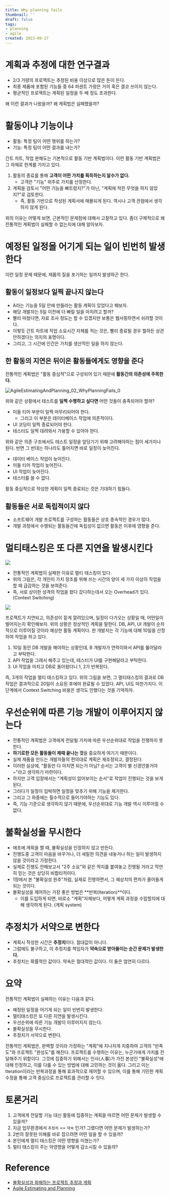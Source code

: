 ```yaml
---
title: Why planning fails
thumbnail: ''
draft: false
tags:
- planning
- agile
created: 2023-09-17
---
```


# 계획과 추정에 대한 연구결과

* 2/3 가량의 프로젝트는 추정된 비용 이상으로 많은 돈이 든다.
* 최종 제품에 포함된 기능들 중 64 퍼센트 가량은 거의 혹은 결코 쓰이지 않는다.
* 평균적인 프로젝트는 계획된 일정을 두 배 정도 초과한다.

왜 이런 결과가 나왔을까? 왜 계획법은 실패했을까?

# 활동이냐 기능이냐

* 활동: 특정 팀이 어떤 행위를 하는가?
* 기능: 특정 팀이 어떤 결과를 내는가?

간트 차트, 작업 분해도는 기본적으로 활동 기반 계획법이다. 이런 활동 기반 계획법은 그 자체로 한계를 가지고 있다.

1. 활동의 종료를 통해 **고객이 어떤 가치를 획득하는지 알수가 없다.**
   * 고객은 "기능" 위주로 가치를 산정한다.
1. 계획을 검토시 "어떤 기능을 빠트렸지?"가 아닌, "계획에 적힌 무엇을 하지 않았지?"로 검토한다.
   * 즉, 활동 기반으로 작성된 계획서에 매몰되게 된다. 역시나 고객 관점에서 생각하지 않게 된다.

위의 이유는 어떻게 보면, 근본적인 문제점에 대해서 고찰하고 있다. 좀더 구체적으로 왜 전통적인 계획법이 실패할 수 없는지에 대해 알아보자.

# 예정된 일정을 어기게 되는 일이 빈번히 발생한다

이런 일정 문제 때문에, 제품의 질을 포기하는 일까지 발생하곤 한다.

## 활동이 일정보다 일찍 끝나지 않는다

* A라는 기능을 5일 안에 만들라는 활동 계획이 있었다고 해보자.
* 해당 개발자는 5일 이전에 더 빠릴 일을 마치려고 할까?
* 빨리 마쳤다면, 자료 조사 정도는 할 수 있겠지만 보통은 웹서핑하면서 쉬려할 것이다.
* 이렇듯 간트 차트에 작업 소요시간 자체를 적는 것은, 빨리 종료될 경우 뭘하든 상관 안하겠다는 의지의 표명이다.
* 그리고, 그 시간에 인간은 가치를 생산적인 일을 하지 않는다.

## 한 활동의 지연은 뒤이은 활동들에게도 영향을 준다

전통적인 계획법은 "활동 중심적"으로 구성되어 있기 때문에 **활동간의 의존성에 주목한다.**

![AgileEstimatingAndPlanning_02_WhyPlanningFails_0](AgileEstimatingAndPlanning_02_WhyPlanningFails_0)

위와 같은 상황에서 테스트를 **일찍 수행하고 싶다면** 어떤 것들이 충족되어야 할까?

* 미들 티어 부분이 일찍 마무리되어야 한다.
  * 그리고 이 부분은 데이터베이스 작업에 의존적이다.
* UI 코딩이 일찍 종료되어야 한다.
* 테스터도 일찍 데려와서 가용할 수 있어야 한다.

위와 같은 의존 구조에서도 테스트 일정을 앞당기기 위해 고려해야하는 점이 세가지나 된다. 반면 그 반대는 하나라도 틀어지면 바로 일정이 늦어진다.

* 데이터 베이스 작업이 늦어진다.
* 미들 티어 작업이 늦어진다.
* UI 작업이 늦어진다.
* 테스터를 쓸 수 없다.

활동 중심적으로 작성한 계획이 일찍 종료되는 것은 기대하기 힘들다.

## 활동들은 서로 독립적이지 않다

* 소프트웨어 개발 프로젝트를 구성하는 활동들은 상호 종속적인 경우가 많다.
* 개발 과정에서 수행되는 활동들간에 독립성이 없으면 활동은 이후에 영향을 준다.

# 멀티태스킹은 또 다른 지연을 발생시킨다

![](AgileEstimatingAndPlanning_02_WhyPlanningFails_1.png)

* 전통적인 계획법이 실패한 이유로 멀티 태스킹이 있다.
* 위의 그림은, 각 개인이 가치 창조를 위해 쓰는 시간의 양이 세 가지 이상의 작업을 할 때 급감하는 것을 보여준다.
* 즉, 서로 상이한 성격의 작업을 왔다 갔다하는데서 오는 Overhead가 있다. (Context Switching)

![](AgileEstimatingAndPlanning_02_WhyPlanningFails_2.png)

프로젝트가 지연되고, 의존성이 짙게 깔려있으며, 일정이 다가오는 상황일 때, 어떤일이 벌어지는지 확인해보자. 위의 상황은 정상적인 계획을 말한다. DB, API, UI 개발이 순차적으로 이루어질 것이라 예상한 활동 계획이다. 한 개발자는 각 기능에 대해 10일을 산정하여 작업을 하고 있다.

1. 10일 동안 DB 개발을 해야하는 상황인데, B 개발자가 연락이와서 API를 뚫어달라고 부탁한다.
1. API 작업을 그래서 해주고 있는데, 테스터가 UI를 구현해달라고 부탁한다.
1. UI 작업을 마치고 DB로 돌아왔더니 1, 2가 반복된다.

즉, 3개의 작업을 멀티 태스킹하고 있다. 위의 그림을 보면, 그 멀티태스킹의 결과로 DB작업은 결과적으로 20일이 소요된 후에야 완료될 수 있었다. API, UI도 마찬가지다. 이 단계에서 Context Switching 비용은 생각도 안했다는 것을 기억하자.

# 우선순위에 따른 기능 개발이 이루어지지 않는다

* 전통적인 계획법은 고객에게 전달될 가치에 따른 우선순위대로 작업을 진행하지 못한다.
* **하기로한 모든 활동들이 제때 끝나는 것**을 중요하게 여기기 때문이다.
* 실제 제품을 만드는 개발자들의 편의대로 계획은 재조정되고, 결정된다.
* 이러한 실상에, "활동만 다 마치면 되는거 아님? 순서는 고객이 별 신경안쓸거야~"라고 생각하기 마련이다.
* 하지만 고객 입장에서는 "계획성이 없어보이는 순서"로 작업이 진행되는 것을 보게 된다.
* 그러다가 일정이 임박하면 일정을 맞추기 위해 기능을 제거한다.
* 그리고 그 와중에는 필수적으로 들어가야하는 기능도 있다.
* 즉, 기능 기준으로 생각하지 않기 때문에, 우선순위대로 기능 개발 역시 이루어질 수 없다.

# 불확실성을 무시한다

* 애초에 계획을 짤 때, 불확실성을 인정하지 않고 만든다.
* 진행도중 고객이 마음을 바꾸거나, 더 세밀한 의견을 내놓거나 하는 일이 발생하지 않을 것이라고 가정한다.
* 실제로 진행도 안해보고서 "2주 소요"와 같은 딱지를 붙여놓고 진행될 거라고 막연히 믿는 것은 상당히 비합리적이다.
* 1장에서 본 "불확실성 원추"처럼, 실제로 진행하면서, 그 예상치의 편차가 줄어들게 되는 것이다.
* 불확실성을 제어하는 가장 좋은 방법은 \*\*반복(Iteration)\*\*이다.
  * 이를 도입하게 되면, 비로소 "계획"자체보다, 어떻게 계획 과정을 수립할지에 대해 생각하게 된다. (계획 system)

# 추정치가 서약으로 변한다

* 계획시 작성한 시간은 **추정치**이다. 절대값이 아니다.
* 그럼에도 불구하고, 이 추정치를 책임자가 **약속으로 받아들이는 순간 문제가 발생한다.**
* 추정치는 확률적인 값이다. 약속은 절대적인 값이다. 이 둘은 엄연히 다르다.

# 요약

전통적인 계획법이 실패하는 이유는 다음과 같다.

* 예정된 일정을 어기게 되는 일이 빈번히 발생한다.
* 멀티태스킹은 또 다른 지연을 발생시킨다.
* 우선순위에 따른 기능 개발이 이루어지지 않는다.
* 불확실성을 무시한다.
* 추정치가 서약으로 변한다.

전통적인 계획법은, 완벽할 것이라 가정하는 "계획"에 지나치게 치중하여 고객의 "만족도"와 프로젝트 "완성도"를 해친다. 프로젝트를 수행하는 이유는, 누군가에게 가치를 전달해주기 위함이다. 그것에 집중하기 위해서는 인사(人事)가 가진 본성인 "불확실성"에 대해 인정하고, 이를 다룰 수 있는 방법에 대해 고민하는 것이 옳다. 그리고 이는 Iteration이라는 반복과정을 통해 효과적으로 제어할 수 있으며, 이를 통해 기민한 계획 수정을 통해 고객 중심으로 프로젝트를 관리할 수 잇다.

# 토론거리

1. 고객에게 전달할 기능 대신 활동에 집중하는 계획을 따르면 어떤 문제가 발생할 수 있을까?
1. 지금 업무환경에서 `추정치` == `약속` 인가? 그랬다면 어떤 문제가 발생하는가?
1. 2번의 잘못된 이해를 바로 잡으려면 어떤 일을 할 수 있을까?
1. 본인에게 멀티 태스킹은 어떤 영향을 미쳤는가?
1. 멀티 태스킹이 주는 악영향을 어떻게 감소시킬 수 있을까?

# Reference

* [불확실성과 화해하는 프로젝트 추정과 계획](http://www.yes24.com/Product/Goods/3067853)
* [Agile Estimating and Planning](https://www.amazon.com/Agile-Estimating-Planning-Mike-Cohn/dp/0131479415)
